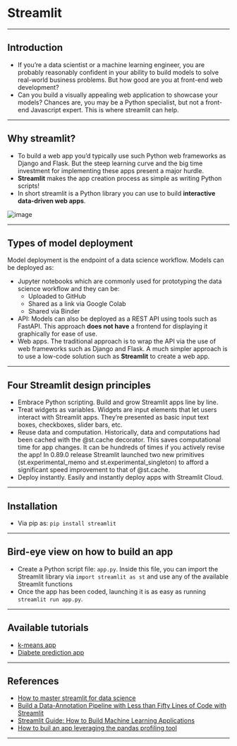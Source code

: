 # Streamlit
***

## Introduction
- If you’re a data scientist or a machine learning engineer, you are probably reasonably confident in your ability to build models to solve real-world business problems. But how good are you at front-end web development? 
- Can you build a visually appealing web application to showcase your models? Chances are, you may be a Python specialist, but not a front-end Javascript expert. This is where streamlit can help.
***

## Why streamlit?
- To build a web app you’d typically use such Python web frameworks as Django and Flask. But the steep learning curve and the big time investment for implementing these apps present a major hurdle. 
- **Streamlit** makes the app creation process as simple as writing Python scripts! 
- In short streamlit is a Python library you can use to build **interactive data-driven web apps**.

![image](https://user-images.githubusercontent.com/89139139/150639628-56770fb2-18cb-4a8f-9cf4-5e4b567a9a0b.png)
***

## Types of model deployment
Model deployment is the endpoint of a data science workflow. Models can be deployed as:
  - Jupyter notebooks which are commonly used for prototyping the data science workflow and they can be:
    - Uploaded to GitHub
    - Shared as a link via Google Colab
    - Shared via Binder
  - API: Models can also be deployed as a REST API using tools such as FastAPI. This approach **does not have** a frontend for displaying it graphically for ease of use.
  - Web apps. The traditional approach is to wrap the API via the use of web frameworks such as Django and Flask. A much simpler approach is to use a low-code solution such as **Streamlit** to create a web app.
***

## Four Streamlit design principles
- Embrace Python scripting. Build and grow Streamlit apps line by line.
- Treat widgets as variables. Widgets are input elements that let users interact with Streamlit apps. They’re presented as basic input text boxes, checkboxes, slider bars, etc.
- Reuse data and computation. Historically, data and computations had been cached with the @st.cache decorator. This saves computational time for app changes. It can be hundreds of times if you actively revise the app! In 0.89.0 release Streamlit launched two new primitives (st.experimental_memo and st.experimental_singleton) to afford a significant speed improvement to that of @st.cache.
- Deploy instantly. Easily and instantly deploy apps with Streamlit Cloud.
***

## Installation
- Via pip as: `pip install streamlit`
***

## Bird-eye view on how to build an  app
- Create a Python script file: `app.py`. Inside this file, you can import the Streamlit library via `import streamlit as st` and use any of the available Streamlit functions
- Once the app has been coded, launching it is as easy as running `streamlit run app.py`.
***

## Available tutorials
- [k-means app](https://github.com/kyaiooiayk/MLOps-Machine-Learning-Operations/tree/master/tutorials/Streamlit/tutorials/K-means_app)
- [Diabete prediction app](https://github.com/kyaiooiayk/MLOps-Machine-Learning-Operations/tree/master/tutorials/Streamlit/tutorials/Diabete_prediction_app)
****

## References
- [How to master streamlit for data science](https://blog.streamlit.io/how-to-master-streamlit-for-data-science/)
- [Build a Data-Annotation Pipeline with Less than Fifty Lines of Code with Streamlit](https://towardsdatascience.com/build-a-data-annotation-pipeline-with-less-than-fifty-lines-of-code-with-streamlit-e72a3a84e259)
- [Streamlit Guide: How to Build Machine Learning Applications](https://neptune.ai/blog/streamlit-guide-machine-learning)
- [How to buil an app leveraging the pandas profiling tool](https://github.com/dataprofessor/eda-app)
***
